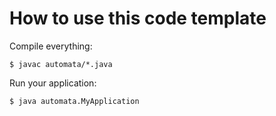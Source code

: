 # How to use this code template

Compile everything:

    $ javac automata/*.java

Run your application:

    $ java automata.MyApplication
